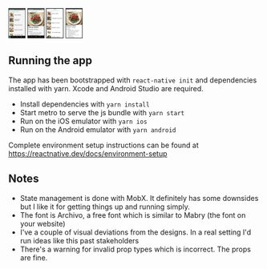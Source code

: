 <img src="./screenshots/Android-List.png" height="60" >
<img src="./screenshots/Android-Detail.png" height="60" >
<img src="./screenshots/iOS-List.png" height="60" >
<img src="./screenshots/iOS-Detail.png" height="60" >

## Running the app

The app has been bootstrapped with `react-native init` and dependencies installed with yarn. Xcode and Android Studio are required.

- Install dependencies with
  `yarn install`
- Start metro to serve the js bundle with
  `yarn start`
- Run on the iOS emulator with
  `yarn ios`
- Run on the Android emulator with
  `yarn android`

Complete environment setup instructions can be found at https://reactnative.dev/docs/environment-setup

## Notes

- State management is done with MobX. It definitely has some downsides but I like it for getting things up and running simply.
- The font is Archivo, a free font which is similar to Mabry (the font on your website)
- I've a couple of visual deviations from the designs. In a real setting I'd run ideas like this past stakeholders
- There's a warning for invalid prop types which is incorrect. The props are fine.
